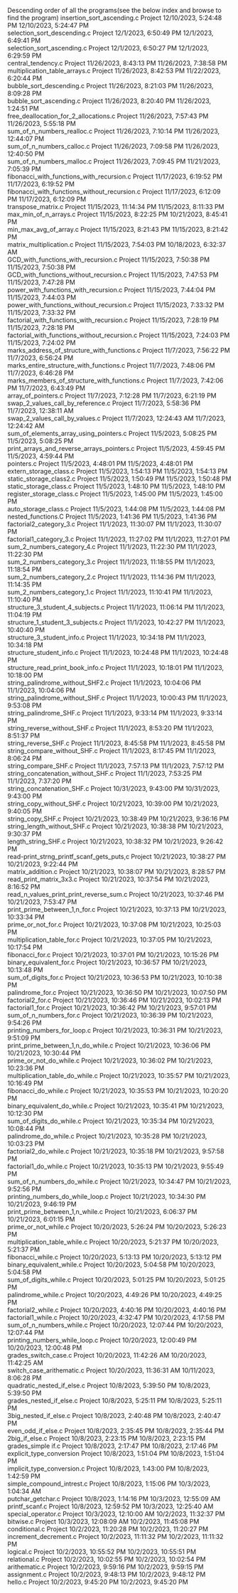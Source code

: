 Descending order of all the programs(see the below index and browse to find the program)
insertion_sort_ascending.c	Project	12/10/2023, 5:24:48 PM	12/10/2023, 5:24:47 PM	     
selection_sort_descending.c	Project	12/1/2023, 6:50:49 PM	12/1/2023, 6:49:41 PM	     
selection_sort_ascending.c	Project	12/1/2023, 6:50:27 PM	12/1/2023, 6:29:59 PM	     
central_tendency.c	Project	11/26/2023, 8:43:13 PM	11/26/2023, 7:38:58 PM	     
multiplication_table_arrays.c	Project	11/26/2023, 8:42:53 PM	11/22/2023, 6:20:44 PM	     
bubble_sort_descending.c	Project	11/26/2023, 8:21:03 PM	11/26/2023, 8:09:28 PM	     
bubble_sort_ascending.c	Project	11/26/2023, 8:20:40 PM	11/26/2023, 1:24:51 PM	     
free_deallocation_for_2_allocations.c	Project	11/26/2023, 7:57:43 PM	11/26/2023, 5:55:18 PM	     
sum_of_n_numbers_realloc.c	Project	11/26/2023, 7:10:14 PM	11/26/2023, 12:44:07 PM	     
sum_of_n_numbers_calloc.c	Project	11/26/2023, 7:09:58 PM	11/26/2023, 12:40:50 PM	     
sum_of_n_numbers_malloc.c	Project	11/26/2023, 7:09:45 PM	11/21/2023, 7:05:39 PM	     
fibonacci_with_functions_with_recursion.c	Project	11/17/2023, 6:19:52 PM	11/17/2023, 6:19:52 PM	     
fibonacci_with_functions_without_recursion.c	Project	11/17/2023, 6:12:09 PM	11/17/2023, 6:12:09 PM	     
transpose_matrix.c	Project	11/15/2023, 11:14:34 PM	11/15/2023, 8:11:33 PM	     
max_min_of_n_arrays.c	Project	11/15/2023, 8:22:25 PM	10/21/2023, 8:45:41 PM	     
min_max_avg_of_array.c	Project	11/15/2023, 8:21:43 PM	11/15/2023, 8:21:42 PM	     
matrix_multiplication.c	Project	11/15/2023, 7:54:03 PM	10/18/2023, 6:32:37 AM	     
GCD_with_functions_with_recursion.c	Project	11/15/2023, 7:50:38 PM	11/15/2023, 7:50:38 PM	     
GCD_with_functions_without_recursion.c	Project	11/15/2023, 7:47:53 PM	11/15/2023, 7:47:28 PM	     
power_with_functions_with_recursion.c	Project	11/15/2023, 7:44:04 PM	11/15/2023, 7:44:03 PM	     
power_with_functions_without_recursion.c	Project	11/15/2023, 7:33:32 PM	11/15/2023, 7:33:32 PM	     
factorial_with_functions_with_recursion.c	Project	11/15/2023, 7:28:19 PM	11/15/2023, 7:28:18 PM	     
factorial_with_functions_without_recursion.c	Project	11/15/2023, 7:24:03 PM	11/15/2023, 7:24:02 PM	     
marks_address_of_structure_with_functions.c	Project	11/7/2023, 7:56:22 PM	11/7/2023, 6:56:24 PM	     
marks_entire_structure_with_functions.c	Project	11/7/2023, 7:48:06 PM	11/7/2023, 6:46:28 PM	     
marks_members_of_structure_with_functions.c	Project	11/7/2023, 7:42:06 PM	11/7/2023, 6:43:49 PM	     
array_of_pointers.c	Project	11/7/2023, 7:12:28 PM	11/7/2023, 6:21:19 PM	     
swap_2_values_call_by_reference.c	Project	11/7/2023, 5:58:36 PM	11/7/2023, 12:38:11 AM	     
swap_2_values_call_by_values.c	Project	11/7/2023, 12:24:43 AM	11/7/2023, 12:24:42 AM	     
sum_of_elements_array_using_pointers.c	Project	11/5/2023, 5:08:25 PM	11/5/2023, 5:08:25 PM	     
print_arrays_and_reverse_arrays_pointers.c	Project	11/5/2023, 4:59:45 PM	11/5/2023, 4:59:44 PM	     
pointers.c	Project	11/5/2023, 4:48:01 PM	11/5/2023, 4:48:01 PM	     
extern_storage_class.c	Project	11/5/2023, 1:54:13 PM	11/5/2023, 1:54:13 PM	     
static_storage_class2.c	Project	11/5/2023, 1:50:49 PM	11/5/2023, 1:50:48 PM	     
static_storage_class.c	Project	11/5/2023, 1:48:10 PM	11/5/2023, 1:48:10 PM	     
register_storage_class.c	Project	11/5/2023, 1:45:00 PM	11/5/2023, 1:45:00 PM	     
auto_storage_class.c	Project	11/5/2023, 1:44:08 PM	11/5/2023, 1:44:08 PM	     
nested_functions.C	Project	11/5/2023, 1:41:36 PM	11/5/2023, 1:41:36 PM	     
factorial2_category_3.c	Project	11/1/2023, 11:30:07 PM	11/1/2023, 11:30:07 PM	     
factorial1_category_3.c	Project	11/1/2023, 11:27:02 PM	11/1/2023, 11:27:01 PM	     
sum_2_numbers_category_4.c	Project	11/1/2023, 11:22:30 PM	11/1/2023, 11:22:30 PM	     
sum_2_numbers_category_3.c	Project	11/1/2023, 11:18:55 PM	11/1/2023, 11:18:54 PM	     
sum_2_numbers_category_2.c	Project	11/1/2023, 11:14:36 PM	11/1/2023, 11:14:35 PM	     
sum_2_numbers_category_1.c	Project	11/1/2023, 11:10:41 PM	11/1/2023, 11:10:40 PM	     
structure_3_student_4_subjects.c	Project	11/1/2023, 11:06:14 PM	11/1/2023, 11:04:19 PM	     
structure_1_student_3_subjects.c	Project	11/1/2023, 10:42:27 PM	11/1/2023, 10:40:40 PM	     
structure_3_student_info.c	Project	11/1/2023, 10:34:18 PM	11/1/2023, 10:34:18 PM	     
structure_student_info.c	Project	11/1/2023, 10:24:48 PM	11/1/2023, 10:24:48 PM	     
structure_read_print_book_info.c	Project	11/1/2023, 10:18:01 PM	11/1/2023, 10:18:00 PM	     
string_palindrome_without_SHF2.c	Project	11/1/2023, 10:04:06 PM	11/1/2023, 10:04:06 PM	     
string_palindrome_without_SHF.c	Project	11/1/2023, 10:00:43 PM	11/1/2023, 9:53:08 PM	     
string_palindrome_SHF.c	Project	11/1/2023, 9:33:14 PM	11/1/2023, 9:33:14 PM	     
string_reverse_without_SHF.c	Project	11/1/2023, 8:53:20 PM	11/1/2023, 8:51:37 PM	     
string_reverse_SHF.c	Project	11/1/2023, 8:45:58 PM	11/1/2023, 8:45:58 PM	     
string_compare_without_SHF.c	Project	11/1/2023, 8:17:45 PM	11/1/2023, 8:06:24 PM	     
string_compare_SHF.c	Project	11/1/2023, 7:57:13 PM	11/1/2023, 7:57:12 PM	     
string_concatenation_without_SHF.c	Project	11/1/2023, 7:53:25 PM	11/1/2023, 7:37:20 PM	     
string_concatenation_SHF.c	Project	10/31/2023, 9:43:00 PM	10/31/2023, 9:43:00 PM	     
string_copy_without_SHF.c	Project	10/21/2023, 10:39:00 PM	10/21/2023, 9:40:05 PM	     
string_copy_SHF.c	Project	10/21/2023, 10:38:49 PM	10/21/2023, 9:36:16 PM	     
string_length_without_SHF.c	Project	10/21/2023, 10:38:38 PM	10/21/2023, 9:30:37 PM	     
length_string_SHF.c	Project	10/21/2023, 10:38:32 PM	10/21/2023, 9:26:42 PM	     
read-print_strng_printf_scanf_gets_puts,c	Project	10/21/2023, 10:38:27 PM	10/21/2023, 9:22:44 PM	     
matrix_addition.c	Project	10/21/2023, 10:38:07 PM	10/21/2023, 8:28:57 PM	     
read_print_matrix_3x3.c	Project	10/21/2023, 10:37:54 PM	10/21/2023, 8:16:52 PM	     
read_n_values_print_print_reverse_sum.c	Project	10/21/2023, 10:37:46 PM	10/21/2023, 7:53:47 PM	     
print_prime_between_1,n_for.c	Project	10/21/2023, 10:37:13 PM	10/21/2023, 10:33:34 PM	     
prime_or_not_for.c	Project	10/21/2023, 10:37:08 PM	10/21/2023, 10:25:03 PM	     
multiplication_table_for.c	Project	10/21/2023, 10:37:05 PM	10/21/2023, 10:17:54 PM	     
fibonacci_for.c	Project	10/21/2023, 10:37:01 PM	10/21/2023, 10:15:26 PM	     
binary_equivalent_for.c	Project	10/21/2023, 10:36:57 PM	10/21/2023, 10:13:48 PM	     
sum_of_digits_for.c	Project	10/21/2023, 10:36:53 PM	10/21/2023, 10:10:38 PM	     
palindrome_for.c	Project	10/21/2023, 10:36:50 PM	10/21/2023, 10:07:50 PM	     
factorial2_for.c	Project	10/21/2023, 10:36:46 PM	10/21/2023, 10:02:13 PM	     
factorial1_for.c	Project	10/21/2023, 10:36:42 PM	10/21/2023, 9:57:01 PM	     
sum_of_n_numbers_for.c	Project	10/21/2023, 10:36:39 PM	10/21/2023, 9:54:26 PM	     
printing_numbers_for_loop.c	Project	10/21/2023, 10:36:31 PM	10/21/2023, 9:51:09 PM	     
print_prime_between_1,n_do_while.c	Project	10/21/2023, 10:36:06 PM	10/21/2023, 10:30:44 PM	     
prime_or_not_do_while.c	Project	10/21/2023, 10:36:02 PM	10/21/2023, 10:23:36 PM	     
multiplication_table_do_while.c	Project	10/21/2023, 10:35:57 PM	10/21/2023, 10:16:49 PM	     
fibonacci_do_while.c	Project	10/21/2023, 10:35:53 PM	10/21/2023, 10:20:20 PM	     
binary_equivalent_do_while.c	Project	10/21/2023, 10:35:41 PM	10/21/2023, 10:12:30 PM	     
sum_of_digits_do_while.c	Project	10/21/2023, 10:35:34 PM	10/21/2023, 10:08:44 PM	     
palindrome_do_while.c	Project	10/21/2023, 10:35:28 PM	10/21/2023, 10:03:23 PM	     
factorial2_do_while.c	Project	10/21/2023, 10:35:18 PM	10/21/2023, 9:57:58 PM	     
factorial1_do_while.c	Project	10/21/2023, 10:35:13 PM	10/21/2023, 9:55:49 PM	     
sum_of_n_numbers_do_while.c	Project	10/21/2023, 10:34:47 PM	10/21/2023, 9:52:56 PM	     
printing_numbers_do_while_loop.c	Project	10/21/2023, 10:34:30 PM	10/21/2023, 9:46:19 PM	     
print_prime_between_1,n_while.c	Project	10/21/2023, 6:06:37 PM	10/21/2023, 6:01:15 PM	     
prime_or_not_while.c	Project	10/20/2023, 5:26:24 PM	10/20/2023, 5:26:23 PM	     
multiplication_table_while.c	Project	10/20/2023, 5:21:37 PM	10/20/2023, 5:21:37 PM	     
fibonacci_while.c	Project	10/20/2023, 5:13:13 PM	10/20/2023, 5:13:12 PM	     
binary_equivalent_while.c	Project	10/20/2023, 5:04:58 PM	10/20/2023, 5:04:58 PM	     
sum_of_digits_while.c	Project	10/20/2023, 5:01:25 PM	10/20/2023, 5:01:25 PM	     
palindrome_while.c	Project	10/20/2023, 4:49:26 PM	10/20/2023, 4:49:25 PM	     
factorial2_while.c	Project	10/20/2023, 4:40:16 PM	10/20/2023, 4:40:16 PM	     
factorial1_while.c	Project	10/20/2023, 4:32:47 PM	10/20/2023, 4:17:58 PM	     
sum_of_n_numbers_while.c	Project	10/20/2023, 12:07:44 PM	10/20/2023, 12:07:44 PM	     
printing_numbers_while_loop.c	Project	10/20/2023, 12:00:49 PM	10/20/2023, 12:00:48 PM	     
grades_switch_case.c	Project	10/20/2023, 11:42:26 AM	10/20/2023, 11:42:25 AM	     
switch_case_arithematic.c	Project	10/20/2023, 11:36:31 AM	10/11/2023, 8:06:28 PM	     
quadratic_nested_if_else.c	Project	10/8/2023, 5:39:50 PM	10/8/2023, 5:39:50 PM	     
grades_nested_if_else.c	Project	10/8/2023, 5:25:11 PM	10/8/2023, 5:25:11 PM	     
3big_nested_if_else.c	Project	10/8/2023, 2:40:48 PM	10/8/2023, 2:40:47 PM	     
even_odd_if_else.c	Project	10/8/2023, 2:35:45 PM	10/8/2023, 2:35:44 PM	     
2big_if_else.c	Project	10/8/2023, 2:23:15 PM	10/8/2023, 2:23:15 PM	     
grades_simple if.c	Project	10/8/2023, 2:17:47 PM	10/8/2023, 2:17:46 PM	     
explicit_type_conversion	Project	10/8/2023, 1:51:04 PM	10/8/2023, 1:51:04 PM	     
implicit_type_conversion.c	Project	10/8/2023, 1:43:00 PM	10/8/2023, 1:42:59 PM	     
simple_compound_intrest.c	Project	10/8/2023, 1:15:06 PM	10/3/2023, 1:04:34 AM	     
putchar_getchar.c	Project	10/8/2023, 1:14:16 PM	10/3/2023, 12:55:09 AM	     
printf_scanf.c	Project	10/8/2023, 12:59:52 PM	10/3/2023, 12:25:40 AM	     
special_operator.c	Project	10/3/2023, 12:10:00 AM	10/2/2023, 11:32:37 PM	     
bitwise.c	Project	10/3/2023, 12:08:09 AM	10/2/2023, 11:45:08 PM	     
conditional.c	Project	10/2/2023, 11:20:28 PM	10/2/2023, 11:20:27 PM	     
increment_decrement.c	Project	10/2/2023, 11:11:32 PM	10/2/2023, 11:11:32 PM	     
logical.c	Project	10/2/2023, 10:55:52 PM	10/2/2023, 10:55:51 PM	     
relational.c	Project	10/2/2023, 10:02:55 PM	10/2/2023, 10:02:54 PM	     
arithematic.c	Project	10/2/2023, 9:59:16 PM	10/2/2023, 9:59:15 PM	     
assignment.c	Project	10/2/2023, 9:48:13 PM	10/2/2023, 9:48:12 PM	     
hello.c	Project	10/2/2023, 9:45:20 PM	10/2/2023, 9:45:20 PM	     
